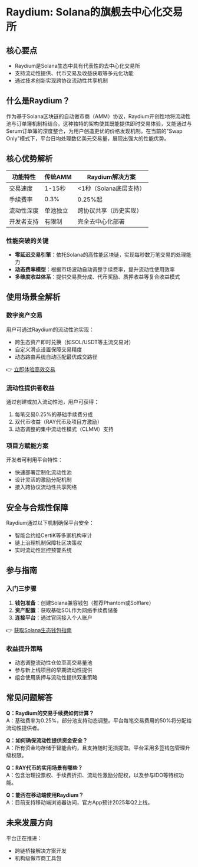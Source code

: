# Raydium: Solana的旗舰去中心化交易所

## 核心要点
- Raydium是Solana生态中具有代表性的去中心化交易所
- 支持流动性提供、代币交易及收益获取等多元化功能
- 通过技术创新实现跨协议流动性共享机制

## 什么是Raydium？

作为基于Solana区块链的自动做市商（AMM）协议，Raydium开创性地将流动性池与订单簿机制相结合。这种独特的架构使其既能提供即时交易体验，又能通过与Serum订单簿的深度整合，为用户创造更优的价格发现机制。在当前的"Swap Only"模式下，平台日均处理数亿美元交易量，展现出强大的性能优势。

## 核心优势解析

| 功能特性        | 传统AMM       | Raydium解决方案         |
|-----------------|--------------|-------------------------|
| 交易速度        | 1-15秒       | <1秒（Solana底层支持）  |
| 手续费率        | 0.3%         | 0.25%起                 |
| 流动性深度      | 单池独立      | 跨协议共享（历史实现）  |
| 开发者支持      | 有限制        | 完全去中心化部署        |

### 性能突破的关键
- **零延迟交易引擎**：依托Solana的高性能区块链，实现每秒数万笔交易的处理能力
- **动态费率模型**：根据市场波动自动调整手续费率，提升流动性使用效率
- **多维度收益体系**：提供交易费分成、代币奖励、质押收益等复合收益模式

## 使用场景全解析

### 数字资产交易
用户可通过Raydium的流动性池实现：
- 跨生态资产即时兑换（如SOL/USDT等主流交易对）
- 自定义滑点设置保障交易精度
- 动态路由系统自动匹配最优成交路径

👉 [立即体验高效交易](https://bit.ly/okx_welcome)

### 流动性提供者收益
通过创建或加入流动性池，用户可获得：
1. 每笔交易0.25%的基础手续费分成
2. 双代币收益（RAY代币及项目方激励）
3. 动态调整的集中流动性模式（CLMM）支持

### 项目方赋能方案
开发者可利用平台特性：
- 快速部署定制化流动性池
- 设计灵活的激励分配机制
- 接入跨协议流动性共享网络

## 安全与合规性保障

Raydium通过以下机制确保平台安全：
- 智能合约经CertiK等多家机构审计
- 链上治理机制保障社区决策权
- 实时流动性监控预警系统

## 参与指南

### 入门三步骤
1. **钱包准备**：创建Solana兼容钱包（推荐Phantom或Solflare）
2. **资产配置**：获取基础SOL作为网络手续费储备
3. **连接平台**：通过官网接入个人账户

👉 [获取Solana生态钱包指南](https://bit.ly/okx_welcome)

### 收益提升策略
- 动态调整流动性仓位至高交易量池
- 参与新上线项目的早期流动性提供
- 组合使用质押与流动性提供双重策略

## 常见问题解答

**Q：Raydium的交易手续费如何计算？**  
A：基础费率为0.25%，部分池支持动态调整。平台每笔交易费用的50%将分配给流动性提供者。

**Q：如何确保流动性提供资金安全？**  
A：所有资金均存储于智能合约，且支持随时无损提取。平台采用多签钱包管理升级权限。

**Q：RAY代币的实用场景有哪些？**  
A：包含治理投票权、手续费折扣、流动性激励分配权，以及参与IDO等特权功能。

**Q：能否在移动端使用Raydium？**  
A：目前支持移动端浏览器访问，官方App预计2025年Q2上线。

## 未来发展方向

平台正在推进：
- 跨链桥接解决方案开发
- 机构级做市商工具包